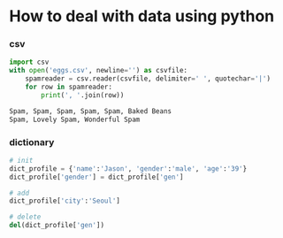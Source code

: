# How to deal with data using python

### csv 

```python
import csv
with open('eggs.csv', newline='') as csvfile:
    spamreader = csv.reader(csvfile, delimiter=' ', quotechar='|')
    for row in spamreader:
        print(', '.join(row))

Spam, Spam, Spam, Spam, Spam, Baked Beans
Spam, Lovely Spam, Wonderful Spam
```

### dictionary

```python
# init
dict_profile = {'name':'Jason', 'gender':'male', 'age':'39'}
dict_profile['gender'] = dict_profile['gen']

# add 
dict_profile['city':'Seoul']

# delete
del(dict_profile['gen'])
```
